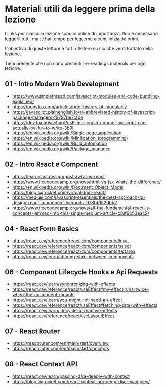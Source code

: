 # Materiali utili da leggere prima della lezione

I links per ciascuna lezione sono in ordine di importanza. Non è necessario leggerli tutti, ma se hai tempo per leggerne alcuni, inizia dai primi.

L'obiettivo di queste letture è farti riflettere su ciò che verrà trattato nella lezione.

Tieni presente che non sono presenti pre-readings materials per ogni lezione. 

## 01 - Intro Modern Web Development

* https://www.simplethread.com/javascript-modules-and-code-bundling-explained/
* https://ponyfoo.com/articles/brief-history-of-modularity
* https://javascript.plainenglish.io/an-abbreviated-history-of-javascript-package-managers-f9797be7cf0e
* https://dev.to/chrisachard/es6-mini-crash-course-javascript-can-actually-be-fun-to-write-3b9l
* https://en.wikipedia.org/wiki/Single-page_application
* https://en.wikipedia.org/wiki/Minification_(programming)
* https://en.wikipedia.org/wiki/Build_automation
* https://en.wikipedia.org/wiki/Package_manager

## 02 - Intro React e Component

* https://learnreact.design/posts/what-is-react
* https://www.freecodecamp.org/news/html-vs-jsx-whats-the-difference/
* https://en.wikipedia.org/wiki/Document_Object_Model
* https://blog.logrocket.com/virtual-dom-react/
* https://medium.com/javascript-essentials/the-best-approach-to-design-react-component-hierarchy-978bb152dbb2
* https://www.freecodecamp.org/news/all-the-fundamental-react-js-concepts-jammed-into-this-single-medium-article-c83f9b53eac2/


## 04 - React Form Basics

* https://react.dev/reference/react-dom/components/input
* https://react.dev/reference/react-dom/components/select
* https://react.dev/reference/react-dom/components/textarea
* https://react.dev/learn/sharing-state-between-components

## 06 - Component Lifecycle Hooks e Api Requests

* https://react.dev/learn/synchronizing-with-effects
* https://react.dev/reference/react/useEffect#my-effect-runs-twice-when-the-component-mounts
* https://react.dev/learn/you-might-not-need-an-effect
* https://react.dev/reference/react/useEffect#fetching-data-with-effects
* https://react.dev/learn/lifecycle-of-reactive-effects
* https://react.dev/reference/react/useLayoutEffect

## 07 - React Router

* https://reactrouter.com/en/main/start/overview
* https://reactrouter.com/en/main/start/concepts

## 08 - React Context API

* https://react.dev/learn/passing-data-deeply-with-context
* https://blog.logrocket.com/react-context-api-deep-dive-examples/

